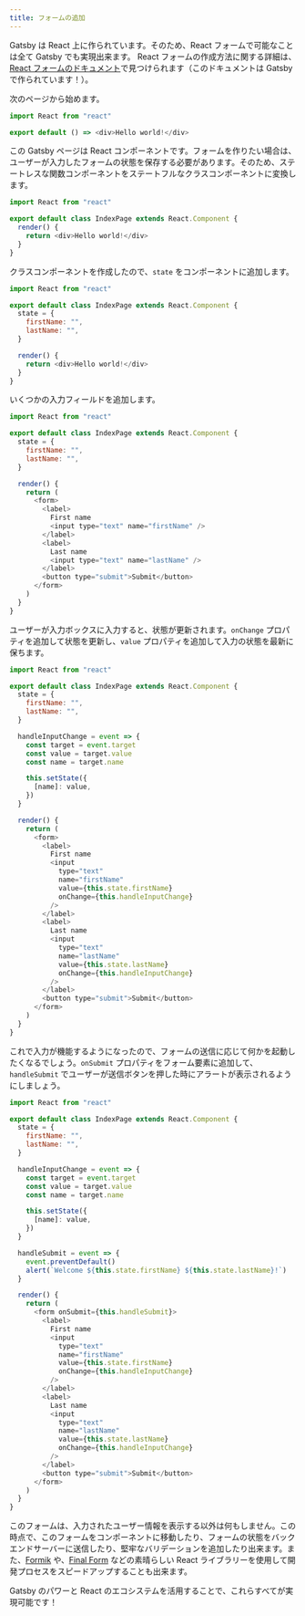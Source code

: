 ```yaml
---
title: フォームの追加
---
```


Gatsby は React 上に作られています。そのため、React フォームで可能なことは全て Gatsby でも実現出来ます。 React フォームの作成方法に関する詳細は、[React フォームのドキュメント](https://ja.reactjs.org/docs/forms.html)で見つけられます（このドキュメントは Gatsby で作られています！）。

次のページから始めます。

```jsx:title=src/pages/index.js
import React from "react"

export default () => <div>Hello world!</div>
```

この Gatsby ページは React コンポーネントです。フォームを作りたい場合は、ユーザーが入力したフォームの状態を保存する必要があります。そのため、ステートレスな関数コンポーネントをステートフルなクラスコンポーネントに変換します。

```jsx:title=src/pages/index.js
import React from "react"

export default class IndexPage extends React.Component {
  render() {
    return <div>Hello world!</div>
  }
}
```

クラスコンポーネントを作成したので、`state` をコンポーネントに追加します。

```jsx:title=src/pages/index.js
import React from "react"

export default class IndexPage extends React.Component {
  state = {
    firstName: "",
    lastName: "",
  }

  render() {
    return <div>Hello world!</div>
  }
}
```

いくつかの入力フィールドを追加します。

```jsx:title=src/pages/index.js
import React from "react"

export default class IndexPage extends React.Component {
  state = {
    firstName: "",
    lastName: "",
  }

  render() {
    return (
      <form>
        <label>
          First name
          <input type="text" name="firstName" />
        </label>
        <label>
          Last name
          <input type="text" name="lastName" />
        </label>
        <button type="submit">Submit</button>
      </form>
    )
  }
}
```

ユーザーが入力ボックスに入力すると、状態が更新されます。`onChange` プロパティを追加して状態を更新し、`value` プロパティを追加して入力の状態を最新に保ちます。

```jsx:title=src/pages/index.js
import React from "react"

export default class IndexPage extends React.Component {
  state = {
    firstName: "",
    lastName: "",
  }

  handleInputChange = event => {
    const target = event.target
    const value = target.value
    const name = target.name

    this.setState({
      [name]: value,
    })
  }

  render() {
    return (
      <form>
        <label>
          First name
          <input
            type="text"
            name="firstName"
            value={this.state.firstName}
            onChange={this.handleInputChange}
          />
        </label>
        <label>
          Last name
          <input
            type="text"
            name="lastName"
            value={this.state.lastName}
            onChange={this.handleInputChange}
          />
        </label>
        <button type="submit">Submit</button>
      </form>
    )
  }
}
```

これで入力が機能するようになったので、フォームの送信に応じて何かを起動したくなるでしょう。`onSubmit` プロパティをフォーム要素に追加して、 `handleSubmit` でユーザーが送信ボタンを押した時にアラートが表示されるようにしましょう。

```jsx:title=src/pages/index.js
import React from "react"

export default class IndexPage extends React.Component {
  state = {
    firstName: "",
    lastName: "",
  }

  handleInputChange = event => {
    const target = event.target
    const value = target.value
    const name = target.name

    this.setState({
      [name]: value,
    })
  }

  handleSubmit = event => {
    event.preventDefault()
    alert(`Welcome ${this.state.firstName} ${this.state.lastName}!`)
  }

  render() {
    return (
      <form onSubmit={this.handleSubmit}>
        <label>
          First name
          <input
            type="text"
            name="firstName"
            value={this.state.firstName}
            onChange={this.handleInputChange}
          />
        </label>
        <label>
          Last name
          <input
            type="text"
            name="lastName"
            value={this.state.lastName}
            onChange={this.handleInputChange}
          />
        </label>
        <button type="submit">Submit</button>
      </form>
    )
  }
}
```

このフォームは、入力されたユーザー情報を表示する以外は何もしません。この時点で、このフォームをコンポーネントに移動したり、フォームの状態をバックエンドサーバーに送信したり、堅牢なバリデーションを追加したり出来ます。また、[Formik](https://github.com/jaredpalmer/formik) や、[Final Form](https://github.com/final-form/react-final-form) などの素晴らしい React ライブラリーを使用して開発プロセスをスピードアップすることも出来ます。

Gatsby のパワーと React のエコシステムを活用することで、これらすべてが実現可能です！
